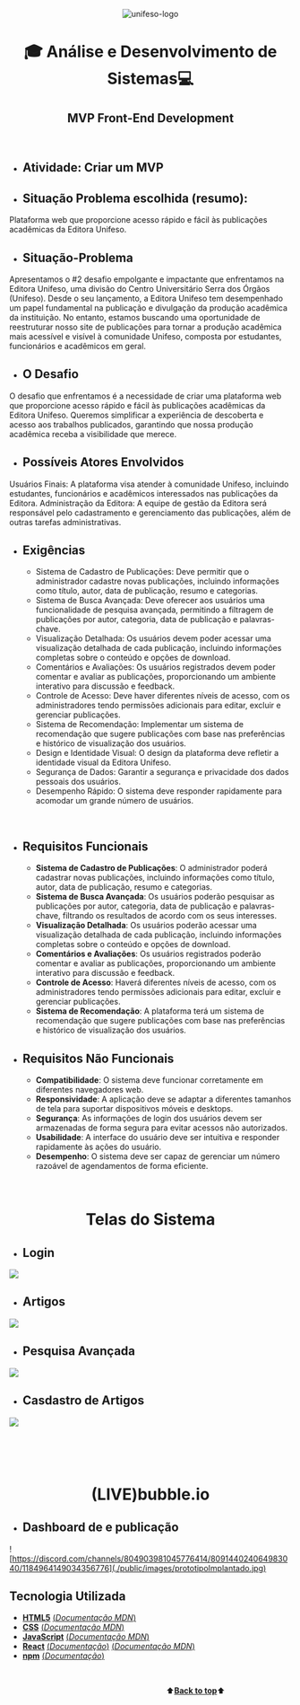 <a name="back-to-top">
<p align="center">
    <img src="public/images/logoUnifeso.png" alt="unifeso-logo">
</p>
<h1 align="center">🎓
    Análise e Desenvolvimento de Sistemas💻
</h1>
<h2 align="center">
    MVP Front-End Development
</h2>

</br>

- ## Atividade: Criar um MVP
- ## Situação Problema escolhida (resumo): 
Plataforma web que proporcione acesso rápido e fácil às publicações acadêmicas da Editora Unifeso. 


- ## Situação-Problema <br>
Apresentamos o #2 desafio empolgante e impactante que enfrentamos na Editora Unifeso, uma divisão do Centro Universitário Serra dos Órgãos (Unifeso). Desde o seu lançamento, a Editora Unifeso tem desempenhado um papel fundamental na publicação e divulgação da produção acadêmica da instituição. No entanto, estamos buscando uma oportunidade de reestruturar nosso site de publicações para tornar a produção acadêmica mais acessível e visível à comunidade Unifeso, composta por estudantes, funcionários e acadêmicos em geral.

- ## O Desafio <br>
O desafio que enfrentamos é a necessidade de criar uma plataforma web que proporcione acesso rápido e fácil às publicações acadêmicas da Editora Unifeso. Queremos simplificar a experiência de descoberta e acesso aos trabalhos publicados, garantindo que nossa produção acadêmica receba a visibilidade que merece.

- ## Possíveis Atores Envolvidos
Usuários Finais: A plataforma visa atender à comunidade Unifeso, incluindo estudantes, funcionários e acadêmicos interessados nas publicações da Editora.
Administração da Editora: A equipe de gestão da Editora será responsável pelo cadastramento e gerenciamento das publicações, além de outras tarefas administrativas.

- ## Exigências
    - Sistema de Cadastro de Publicações: Deve permitir que o administrador cadastre novas publicações, incluindo informações como título, autor, data de publicação, resumo e categorias.
    - Sistema de Busca Avançada: Deve oferecer aos usuários uma funcionalidade de pesquisa avançada, permitindo a filtragem de publicações por autor, categoria, data de publicação e palavras-chave.
    - Visualização Detalhada: Os usuários devem poder acessar uma visualização detalhada de cada publicação, incluindo informações completas sobre o conteúdo e opções de download.
    - Comentários e Avaliações: Os usuários registrados devem poder comentar e avaliar as publicações, proporcionando um ambiente interativo para discussão e feedback.
    - Controle de Acesso: Deve haver diferentes níveis de acesso, com os administradores tendo permissões adicionais para editar, excluir e gerenciar publicações.
    - Sistema de Recomendação: Implementar um sistema de recomendação que sugere publicações com base nas preferências e histórico de visualização dos usuários.
    - Design e Identidade Visual: O design da plataforma deve refletir a identidade visual da Editora Unifeso.
    - Segurança de Dados: Garantir a segurança e privacidade dos dados pessoais dos usuários.
    - Desempenho Rápido: O sistema deve responder rapidamente para acomodar um grande número de usuários.

</br>

- ## Requisitos Funcionais
    - **Sistema de Cadastro de Publicações**: O administrador poderá cadastrar novas publicações, incluindo informações como título, autor, data de publicação, resumo e categorias.
    - **Sistema de Busca Avançada**: Os usuários poderão pesquisar as publicações por autor, categoria, data de publicação e palavras-chave, filtrando os resultados de acordo com os seus interesses.
    - **Visualização Detalhada**: Os usuários poderão acessar uma visualização detalhada de cada publicação, incluindo informações completas sobre o conteúdo e opções de download.
    - **Comentários e Avaliações**: Os usuários registrados poderão comentar e avaliar as publicações, proporcionando um ambiente interativo para discussão e feedback.
    - **Controle de Acesso**: Haverá diferentes níveis de acesso, com os administradores tendo permissões adicionais para editar, excluir e gerenciar publicações.
    - **Sistema de Recomendação**: A plataforma terá um sistema de recomendação que sugere publicações com base nas preferências e histórico de visualização dos usuários.
 

- ## Requisitos Não Funcionais
    - **Compatibilidade**: O sistema deve funcionar corretamente em diferentes navegadores web.
    - **Responsividade**: A aplicação deve se adaptar a diferentes tamanhos de tela para suportar dispositivos móveis e desktops.
    - **Segurança**: As informações de login dos usuários devem ser armazenadas de forma segura para evitar acessos não autorizados.
    - **Usabilidade**: A interface do usuário deve ser intuitiva e responder rapidamente às ações do usuário.
    - **Desempenho**: O sistema deve ser capaz de gerenciar um número razoável de agendamentos de forma eficiente.
   
</br>
<h1 align="center">
    Telas do Sistema
</h1>

- ## Login
![](./src/assets/gifs/login.gif)

- ## Artigos
![](./src/assets/gifs/artigos.gif)

- ## Pesquisa Avançada
![](./public/images/PesquisaAvancada.png)

- ## Casdastro de Artigos
![](./public/images/cadastroArtigo.png)

</br>
</br>
</br>
<h1 align="center">
    (LIVE)bubble.io
</h1>

- ## Dashboard de e publicação
![https://discord.com/channels/804903981045776414/809144024064983040/1184964149034356776](./public/images/prototipoImplantado.jpg)



## Tecnologia Utilizada

- [**HTML5**](https://html.spec.whatwg.org/)    [(*Documentação MDN*)](https://developer.mozilla.org/pt-BR/docs/Web/HTML)
- [**CSS**](https://www.w3.org/Style/CSS/)    [(*Documentação MDN*)](https://developer.mozilla.org/en-US/docs/Web/CSS/Reference)
- [**JavaScript**](https://www.javascript.com/)    [(*Documentação MDN*)](https://developer.mozilla.org/pt-BR/docs/Web/JavaScript)
- [**React**](https://reactjs.org/)    [(*Documentação*)](https://reactjs.org/tutorial/tutorial.html)    [(*Documentação MDN*)](https://developer.mozilla.org/pt-BR/docs/Learn/Tools_and_testing/Client-side_JavaScript_frameworks/React_getting_started)
- [**npm**](https://www.npmjs.com/)    [(*Documentação*)](https://docs.npmjs.com/)      

<br>

&emsp;&emsp;&emsp;&emsp;&emsp;&emsp;&emsp;&emsp;&emsp;&emsp;&emsp;&emsp;&emsp;&emsp;&emsp;&emsp;&emsp;&emsp;&emsp;&emsp;⬆️[**Back to top**](#back-to-top)⬆️
